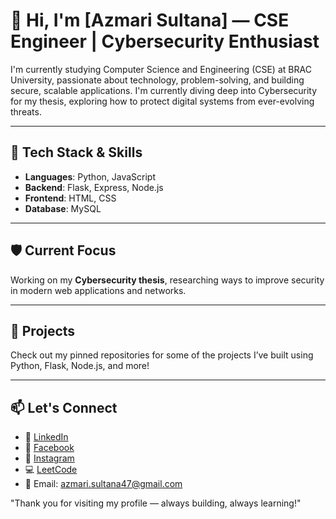 # 👋 Hi, I'm [Azmari Sultana] — CSE Engineer | Cybersecurity Enthusiast

I'm currently studying Computer Science and Engineering (CSE) at BRAC University, passionate about technology, problem-solving, and building secure, scalable applications. I'm currently diving deep into Cybersecurity for my thesis, exploring how to protect digital systems from ever-evolving threats.

---

## 🚀 Tech Stack & Skills

- **Languages**: Python, JavaScript  
- **Backend**: Flask, Express, Node.js  
- **Frontend**: HTML, CSS  
- **Database**: MySQL  

---

## 🛡️ Current Focus

Working on my **Cybersecurity thesis**, researching ways to improve security in modern web applications and networks.

---

## 📂 Projects

Check out my pinned repositories for some of the projects I’ve built using Python, Flask, Node.js, and more!

---

## 📫 Let's Connect

- 💼 [LinkedIn]([https://www.linkedin.com/in/yourprofile](https://www.linkedin.com/in/azmari-sultana-a843a0252/))  
- 📘 [Facebook]([https://www.facebook.com/yourprofile](https://www.facebook.com/tushmi.ibrahim/))  
- 📸 [Instagram]([https://www.instagram.com/yourprofile](https://www.instagram.com/stories/i_yum_tush/))  
- 💻 [LeetCode]([https://leetcode.com/yourusername](https://leetcode.com/u/azmarisultana/))  
- 💌 Email: azmari.sultana47@gmail.com

"Thank you for visiting my profile — always building, always learning!"
